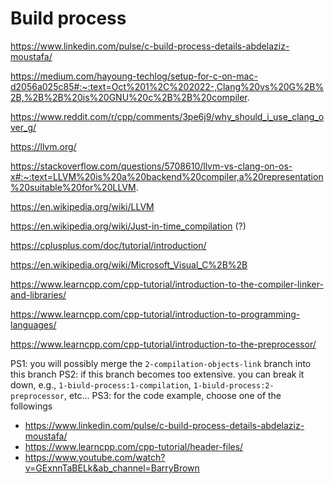 # Build process

https://www.linkedin.com/pulse/c-build-process-details-abdelaziz-moustafa/

https://medium.com/hayoung-techlog/setup-for-c-on-mac-d2056a025c85#:~:text=Oct%201%2C%202022-,Clang%20vs%20G%2B%2B,%2B%2B%20is%20GNU%20c%2B%2B%20compiler.

https://www.reddit.com/r/cpp/comments/3pe6j9/why_should_i_use_clang_over_g/

https://llvm.org/

https://stackoverflow.com/questions/5708610/llvm-vs-clang-on-os-x#:~:text=LLVM%20is%20a%20backend%20compiler,a%20representation%20suitable%20for%20LLVM.

https://en.wikipedia.org/wiki/LLVM

https://en.wikipedia.org/wiki/Just-in-time_compilation (?)

https://cplusplus.com/doc/tutorial/introduction/

https://en.wikipedia.org/wiki/Microsoft_Visual_C%2B%2B

https://www.learncpp.com/cpp-tutorial/introduction-to-the-compiler-linker-and-libraries/

https://www.learncpp.com/cpp-tutorial/introduction-to-programming-languages/

https://www.learncpp.com/cpp-tutorial/introduction-to-the-preprocessor/

PS1: you will possibly merge the `2-compilation-objects-link` branch into this branch
PS2: if this branch becomes too extensive. you can break it down, e.g., `1-biuld-process:1-compilation`, `1-biuld-process:2-preprocessor`, etc...
PS3: for the code example, choose one of the followings
- https://www.linkedin.com/pulse/c-build-process-details-abdelaziz-moustafa/
- https://www.learncpp.com/cpp-tutorial/header-files/
- https://www.youtube.com/watch?v=GExnnTaBELk&ab_channel=BarryBrown
